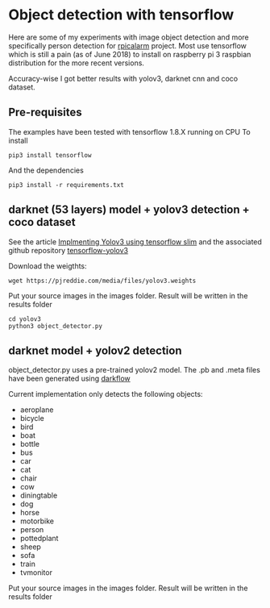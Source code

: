 # Object detection with tensorflow

Here are some of my experiments with image object detection and more specifically person detection for [rpicalarm](https://github.com/lucdew/rpicalarm) project.
Most use tensorflow which is still a pain (as of June 2018) to install on raspberry pi 3 raspbian distribution for the more recent versions.

Accuracy-wise I got better results with yolov3, darknet cnn and coco dataset.

## Pre-requisites

The examples have been tested with tensorflow 1.8.X running on CPU
To install

`pip3 install tensorflow`

And the dependencies

```
pip3 install -r requirements.txt
```

## darknet (53 layers) model + yolov3 detection + coco dataset

See the article [Implmenting Yolov3 using tensorflow slim](https://itnext.io/implementing-yolo-v3-in-tensorflow-tf-slim-c3c55ff59dbe) and the associated github repository
[tensorflow-yolov3](https://github.com/mystic123/tensorflow-yolo-v3)

Download the weigthts:

```
wget https://pjreddie.com/media/files/yolov3.weights
```

Put your source images in the images folder. Result will be written in the results folder

```
cd yolov3
python3 object_detector.py
```

## darknet model + yolov2 detection

object_detector.py uses a pre-trained yolov2 model. The .pb and .meta files have been generated using [darkflow](https://github.com/thtrieu/darkflow)

Current implementation only detects the following objects:

- aeroplane
- bicycle
- bird
- boat
- bottle
- bus
- car
- cat
- chair
- cow
- diningtable
- dog
- horse
- motorbike
- person
- pottedplant
- sheep
- sofa
- train
- tvmonitor

Put your source images in the images folder. Result will be written in the results folder
